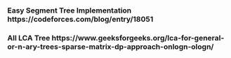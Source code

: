 <h3>Easy Segment Tree Implementation</hi>
https://codeforces.com/blog/entry/18051
<h3>All LCA Tree</hi>
https://www.geeksforgeeks.org/lca-for-general-or-n-ary-trees-sparse-matrix-dp-approach-onlogn-ologn/
